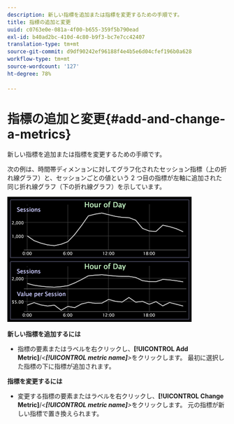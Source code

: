 ```yaml
---
description: 新しい指標を追加または指標を変更するための手順です。
title: 指標の追加と変更
uuid: c0763e0e-081a-4f00-b655-359f5b790ead
exl-id: b40ad2bc-410d-4c80-b9f3-bc7e7cc42407
translation-type: tm+mt
source-git-commit: d9df90242ef96188f4e4b5e6d04cfef196b0a628
workflow-type: tm+mt
source-wordcount: '127'
ht-degree: 78%

---
```


# 指標の追加と変更{#add-and-change-a-metrics}

新しい指標を追加または指標を変更するための手順です。

次の例は、時間帯ディメンョンに対してグラフ化されたセッション指標（上の折れ線グラフ）と、セッションごとの値という 2 つ目の指標が左軸に追加された同じ折れ線グラフ（下の折れ線グラフ）を示しています。

![](assets/vis_Line_AddMetric.png)

**新しい指標を追加するには**

* 指標の要素またはラベルを右クリックし、**[!UICONTROL Add Metric]**/*&lt;**[!UICONTROL metric name]**>*&#x200B;をクリックします。 最初に選択した指標の下に指標が追加されます。

**指標を変更するには**

* 変更する指標の要素またはラベルを右クリックし、**[!UICONTROL Change Metric]**/*&lt;**[!UICONTROL metric name]**>*&#x200B;をクリックします。 元の指標が新しい指標で置き換えられます。

